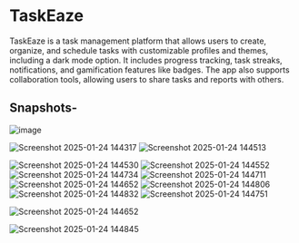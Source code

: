 <h1>TaskEaze</h1>

TaskEaze is a task management platform that allows users to create, organize, and schedule tasks with customizable profiles and themes, including a dark mode option. It includes progress tracking, task streaks, notifications, and gamification features like badges. The app also supports collaboration tools, allowing users to share tasks and reports with others.

 <h2> Snapshots- </h2>
![image](https://github.com/user-attachments/assets/ae1ff012-8b6f-47a6-8122-3766e47828a2)

![Screenshot 2025-01-24 144317](https://github.com/user-attachments/assets/cbf10e39-92e4-47aa-8615-7dbd8e5135ce)
![Screenshot 2025-01-24 144513](https://github.com/user-attachments/assets/ab3bc857-64c7-4a19-b331-46f9fe250676)

![Screenshot 2025-01-24 144530](https://github.com/user-attachments/assets/78a6f916-b978-4fd4-b064-35a204fe9fa4)
![Screenshot 2025-01-24 144552](https://github.com/user-attachments/assets/66498b43-bd35-40c2-b1c9-f14eafca8656) 
![Screenshot 2025-01-24 144734](https://github.com/user-attachments/assets/0cdf1e6d-962f-4e3f-94e6-5ad0680ea2f1)
![Screenshot 2025-01-24 144711](https://github.com/user-attachments/assets/9e905d2d-bde9-4fc8-b98f-e20ac933e42f)
![Screenshot 2025-01-24 144652](https://github.com/user-attachments/assets/9007dcba-0372-438d-8859-0b656c57d980)
![Screenshot 2025-01-24 144806](https://github.com/user-attachments/assets/eee88597-628a-4b3b-8813-e72943174b8d)
![Screenshot 2025-01-24 144832](https://github.com/user-attachments/assets/ea7400fc-3bf9-4c20-92f3-d6b46f025437)
![Screenshot 2025-01-24 144751](https://github.com/user-attachments/assets/8822cfbb-ae49-4630-b82b-3124b64ef544)

![Screenshot 2025-01-24 144652](https://github.com/user-attachments/assets/9007dcba-0372-438d-8859-0b656c57d980)


![Screenshot 2025-01-24 144845](https://github.com/user-attachments/assets/dffdb2a2-6fba-4bd5-b2df-f7d43b8e1403)

